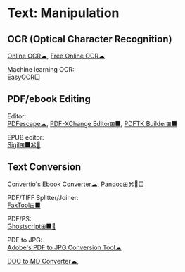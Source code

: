 # Text: Manipulation

## OCR (Optical Character Recognition)

[Online OCR☁](https://www.onlineocr.net/),
[Free Online OCR☁](https://www.newocr.com/)

Machine learning OCR:  
[EasyOCR□](https://github.com/JaidedAI/EasyOCR)

## PDF/ebook Editing

Editor:  
[PDFescape☁](https://www.pdfescape.com/windows/),
[PDF-XChange Editor⊞■](https://pdf-xchange.eu/pdf-xchange-editor/index.htm),
[PDFTK Builder⊞■](http://www.angusj.com/pdftkb/)

EPUB editor:  
[Sigil⊞■⌘🐧](https://sigil-ebook.com/)

## Text Conversion

[Convertio's Ebook Converter☁](https://convertio.co/ebook-converter/),
[Pandoc⊞⌘🐧□](https://pandoc.org/)

PDF/TIFF Splitter/Joiner:  
[FaxTool⊞■](https://sector-seven.com/software/faxtool)

PDF/PS:  
[Ghostscript⊞■🐧](https://www.ghostscript.com/)

PDF to JPG:  
[Adobe's PDF to JPG Conversion Tool☁](https://www.adobe.com/acrobat/online/pdf-to-jpg.html)

[DOC to MD Converter☁](https://word2md.com/),
